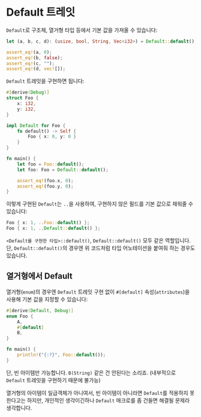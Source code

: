 # Default 트레잇

`Default`로 구조체, 열거형 타입 등에서 기본 값을 가져올 수 있습니다:

```rust
let (a, b, c, d): (usize, bool, String, Vec<i32>) = Default::default();

assert_eq!(a, 0);
assert_eq!(b, false);
assert_eq!(c, "");
assert_eq!(d, vec![]);
```

`Default` 트레잇을 구현하면 됩니다:

```rust
#[derive(Debug)]
struct Foo {
    x: i32,
    y: i32,
}

impl Default for Foo {
    fn default() -> Self {
        Foo { x: 0, y: 0 }
    }
}

fn main() {
    let foo = Foo::default();
    let foo: Foo = Default::default();

    assert_eq!(foo.x, 0);
    assert_eq!(foo.y, 0);
}
```

이렇게 구현된 `Default`는 `..`을 사용하여, 구현하지 않은 필드를 기본 값으로 채워줄 수 있습니다:

```rust
Foo { x: 1, ..Foo::default() };
Foo { x: 1, ..Default::default() };
```

`<Default를 구현한 타입>::default()`, `Default::default()` 모두 같은 역할입니다.
단, `Default::default()`의 경우엔 위 코드처럼 타입 어노테이션을 붙여줘 하는 경우도 있습니다.

## 열거형에서 Default

열거형(`enum`)의 경우엔 `Default` 트레잇 구현 없이 `#[default]` 속성(`attributes`)을 사용해 기본 값을 지정할 수 있습니다:

```rust
#[derive(Default, Debug)]
enum Foo {
    A,
    #[default]
    B,
}

fn main() {
    println!("{:?}", Foo::default());
}
```

단, 빈 아이템만 가능합니다. `B(String)` 같은 건 안된다는 소리죠. (내부적으로 `Default` 트레잇을 구현하기 때문에 불가능)

열거형의 아이템이 일급객체가 아니여서, 빈 아이템이 아니라면 `Default`를 적용하지 못한다고는 하지만, 개인적인 생각이긴하나 `Default` 매크로를 좀 건들면 해결될 문제라 생각합니다.
